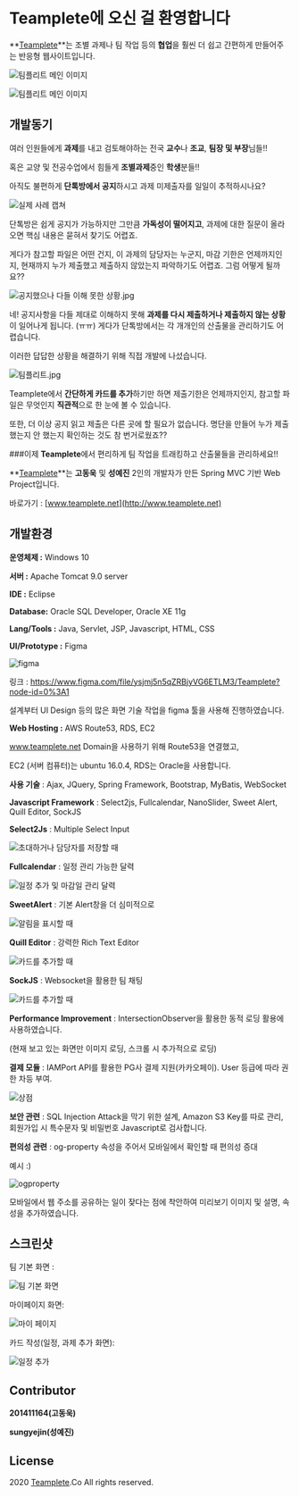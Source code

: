 # ****Teamplete에 오신 걸 환영합니다****

**[Teamplete](http://www.teamplete.net)**는 조별 과제나 팀 작업 등의 **협업**을 훨씬 더 쉽고 간편하게 만들어주는 반응형 웹사이트입니다.



 ![팀플리트 메인 이미지](./image/teamplete01.JPG)
 
 
  ![팀플리트 메인 이미지](./image/Teampletead1.png)
 
## 개발동기

여러 인원들에게 **과제**를 내고 검토해야하는 전국 **교수**나 **조교**, **팀장 및 부장**님들!! 

혹은 교양 및 전공수업에서 힘들게 **조별과제**중인 **학생**분들!! 

아직도 불편하게 **단톡방에서 공지**하시고 과제 미제출자를 일일이 추적하시나요? 

![실제 사례 캡쳐](./image/kakao1.jpg)


  단톡방은 쉽게 공지가 가능하지만 그만큼 **가독성이 떨어지고**, 과제에 대한 질문이 올라오면 핵심 내용은 묻혀서 찾기도 어렵죠.

 게다가 참고할 파일은 어떤 건지,  이 과제의 담당자는 누군지, 마감 기한은 언제까지인지, 현재까지 누가 제출했고 제출하지 않았는지 파악하기도 어렵죠. 그럼 어떻게 될까요??

![공지했으나 다들 이해 못한 상황.jpg](./image/kakao2.jpg)

네! 공지사항을 다들 제대로 이해하지 못해 **과제를 다시 제출하거나 제출하지 않는 상황**이 일어나게 됩니다. (ㅠㅠ) 게다가 단톡방에서는 각 개개인의 산출물을 관리하기도 어렵습니다. 



이러한 답답한 상황을 해결하기 위해 직접 개발에 나섰습니다.



![팀플리트.jpg](./image/taskdetail.png)







Teamplete에서 **간단하게 카드를 추가**하기만 하면 제출기한은 언제까지인지, 참고할 파일은 무엇인지 **직관적**으로 한 눈에 볼 수 있습니다.


또한, 더 이상 공지 읽고 제출은 다른 곳에 할 필요가 없습니다. 명단을 만들어 누가 제출했는지 안 했는지 확인하는 것도 참 번거로웠죠??



###이제 **Teamplete**에서 편리하게 팀 작업을 트래킹하고 산출물들을 관리하세요!!


**[Teamplete](http://www.teamplete.net)**는 **고동욱** 및 **성예진** 2인의 개발자가 만든 Spring MVC 기반 Web Project입니다.


바로가기 : [www.teamplete.net](http://www.teamplete.net)




## 개발환경

**운영체제 :** Windows 10

**서버 :**  Apache Tomcat 9.0 server

**IDE :** Eclipse

**Database:** Oracle SQL Developer, Oracle XE 11g



**Lang/Tools :** Java, Servlet, JSP, Javascript, HTML, CSS



**UI/Prototype :** Figma 



![figma](./image/figma.png)


링크 : https://www.figma.com/file/ysjmj5n5qZRBjyVG6ETLM3/Teamplete?node-id=0%3A1


설계부터 UI Design 등의 많은 화면 기술 작업을 figma 툴을 사용해 진행하였습니다. 






**Web Hosting :** AWS Route53, RDS, EC2

www.teamplete.net Domain을 사용하기 위해 Route53을 연결했고,

EC2 (서버 컴퓨터)는 ubuntu 16.0.4, RDS는 Oracle을 사용합니다.




**사용 기술** :  Ajax, JQuery, Spring Framework, Bootstrap, MyBatis, WebSocket






**Javascript Framework** : Select2js, Fullcalendar, NanoSlider, Sweet Alert,  Quill Editor, SockJS


**Select2Js** : Multiple Select Input

![초대하거나 담당자를 저장할 때](./image/select2.png)









**Fullcalendar** : 일정 관리 가능한 달력


![일정 추가 및 마감일 관리 달력](./image/fullcalendar.png)










**SweetAlert** : 기본 Alert창을 더 심미적으로



![알림을 표시할 때](./image/sweetalert.png)










**Quill Editor** : 강력한 Rich Text Editor




![카드를 추가할 때](./image/quill.png)










**SockJS** : Websocket을 활용한 팀 채팅




![카드를 추가할 때](./image/login2.png)








**Performance Improvement** :  IntersectionObserver을 활용한 동적 로딩 활용에 사용하였습니다. 


(현재 보고 있는 화면만 이미지 로딩, 스크롤 시 추가적으로 로딩)


**결제 모듈** : IAMPort API를 활용한 PG사 결제 지원(카카오페이). User 등급에 따라 권한 차등 부여.



![상점](./image/store.JPG)














**보안 관련** : SQL Injection Attack을 막기 위한 설계, Amazon S3 Key를 따로 관리, 회원가입 시 특수문자 및 비밀번호 Javascript로 검사합니다.



**편의성 관련** : og-property 속성을 주어서 모바일에서 확인할 때 편의성 증대

예시 :)


![ogproperty](./image/ogproperty.png)


모바일에서 웹 주소를 공유하는 일이 잦다는 점에 착안하여 미리보기 이미지 및 설명, 속성을 추가하였습니다.






## 스크린샷



팀 기본 화면 :


![팀 기본 화면](./image/teamdetail.png)

마이페이지 화면:

![마이 페이지](./image/mypage.png)

카드 작성(일정, 과제 추가 화면):

![일정 추가](./image/write_form.JPG)




## Contributor



**201411164(고동욱)**

 

**sungyejin(성예진)**

 



## License

2020 [Teamplete](http://www.teamplete.net).Co All rights reserved. 


